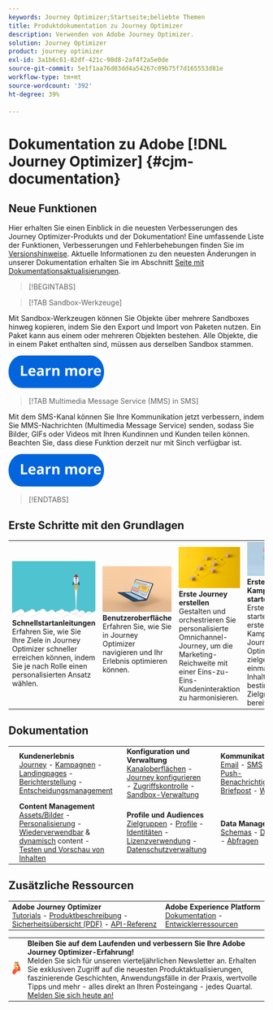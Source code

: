 ```yaml
---
keywords: Journey Optimizer;Startseite;beliebte Themen
title: Produktdokumentation zu Journey Optimizer
description: Verwenden von Adobe Journey Optimizer.
solution: Journey Optimizer
product: journey optimizer
exl-id: 3a1b6c61-82df-421c-98d8-2af4f2a5e0de
source-git-commit: 5e1f1aa76d03dd4a54267c09b75f7d165553d81e
workflow-type: tm+mt
source-wordcount: '392'
ht-degree: 39%

---
```


# Dokumentation zu Adobe [!DNL Journey Optimizer] {#cjm-documentation}

## Neue Funktionen

Hier erhalten Sie einen Einblick in die neuesten Verbesserungen des Journey Optimizer-Produkts und der Dokumentation! Eine umfassende Liste der Funktionen, Verbesserungen und Fehlerbehebungen finden Sie im [Versionshinweise](using/rn/release-notes.md).  Aktuelle Informationen zu den neuesten Änderungen in unserer Dokumentation erhalten Sie im Abschnitt [Seite mit Dokumentationsaktualisierungen](using/rn/documentation-updates.md).

>[!BEGINTABS]

>[!TAB Sandbox-Werkzeuge]

Mit Sandbox-Werkzeugen können Sie Objekte über mehrere Sandboxes hinweg kopieren, indem Sie den Export und Import von Paketen nutzen. Ein Paket kann aus einem oder mehreren Objekten bestehen. Alle Objekte, die in einem Paket enthalten sind, müssen aus derselben Sandbox stammen.

[![Bild](using/assets/do-not-localize/learn-more-button.svg)](using/building-journeys/copy-to-sandbox.md)

>[!TAB Multimedia Message Service (MMS) in SMS]

Mit dem SMS-Kanal können Sie Ihre Kommunikation jetzt verbessern, indem Sie MMS-Nachrichten (Multimedia Message Service) senden, sodass Sie Bilder, GIFs oder Videos mit Ihren Kundinnen und Kunden teilen können. Beachten Sie, dass diese Funktion derzeit nur mit Sinch verfügbar ist.

[![Bild](using/assets/do-not-localize/learn-more-button.svg)](using/sms/create-sms.md#sms-content)

>[!ENDTABS]

## Erste Schritte mit den Grundlagen

<table style="table-layout:fixed">
  <tr style="border: 0;">
    <td>
    <a href="using/start/quick-start.md"><img src="using/assets/do-not-localize/start-quick.png"></a></a>
    <div><strong>Schnellstartanleitungen</strong><br/>Erfahren Sie, wie Sie Ihre Ziele in Journey Optimizer schneller erreichen können, indem Sie je nach Rolle einen personalisierten Ansatz wählen.</div>
    </td>
    <td>
    <a href="using/start/user-interface.md"><img src="using/assets/do-not-localize/start-interface.jpeg"></a>
    <div><strong>Benutzeroberfläche</strong><br/>Erfahren Sie, wie Sie in Journey Optimizer navigieren und Ihr Erlebnis optimieren können.</div><br/>
    </td>
    <td>
    <a href="using/building-journeys/journey-gs.md"><img src="using/assets/do-not-localize/start-journey.jpeg"></a>
    <div><strong>Erste Journey erstellen</strong><br/>Gestalten und orchestrieren Sie personalisierte Omnichannel-Journey, um die Marketing-Reichweite mit einer Eins-zu-Eins-Kundeninteraktion zu harmonisieren. 
    </div></td>
    <td>
    <a href="using/campaigns/create-campaign.md"><img src="using/assets/do-not-localize/start-campaign.jpeg"></a>
    <div><strong>Erste Kampagne starten</strong><br/>Erstellen und starten Sie Ihre erste Kampagne in Journey Optimizer, um zielgerichtete einmalige Inhalte für eine bestimmte Zielgruppe bereitzustellen.</div>
    </td>
  </tr>
</table>

## Dokumentation

<table style="table-layout:fixed">
  <tr style="border: 0;">
    <td>
      <img src="using/assets/do-not-localize/icon-quick-start.svg" width="70px">
    <td>
      <strong>Kundenerlebnis</strong><br/><a href="using/building-journeys/journey.md">Journey</a> - <a href="using/campaigns/get-started-with-campaigns.md">Kampagnen</a> - <a href="using/landing-pages/get-started-lp.md">Landingpages</a> - <a href="using/reports/live-report.md">Berichterstellung</a> - <a href="using/offers/get-started/starting-offer-decisioning.md">Entscheidungsmanagement</a>
    </td>
    <td>
      <img src="using/assets/do-not-localize/icon-configure.svg" width="70px">
    </td>
    <td>
      <strong>Konfiguration und Verwaltung</strong><br/><a href="using/configuration/channel-surfaces.md">Kanaloberflächen</a> - <a href="using/configuration/about-data-sources-events-actions.md">Journey konfigurieren</a>  - <a href="using/administration/permissions-overview.md">Zugriffskontrolle</a> - <a href="using/administration/sandboxes.md">Sandbox-Verwaltung</a>
    </td>
    <td>
      <img src="using/assets/do-not-localize/icon-campaign.svg" width="70px">
    </td>
    <td>
      <strong>Kommunikationskanäle</strong><br/><a href="using/email/get-started-email.md">Email</a> - <a href="using/sms/get-started-sms.md">SMS</a> - <a href="using/in-app/get-started-in-app.md">In-App</a> - <a href="using/push/get-started-push.md">Push-Benachrichtigungen</a> - <a href="using/direct-mail/get-started-direct-mail.md">Briefpost</a> - <a href="using/web/get-started-web.md">Web</a>
    </td>
  </tr>
  <tr style="border: 0;">
    <td>
      <img src="using/assets/do-not-localize/icon-content.svg" width="70px">
    </td>
    <td>
      <strong>Content Management</strong><br/><a href="using/content-management/assets-essentials.md">Assets/Bilder</a> - <a href="using/personalization/personalize.md">Personalisierung</a> - <a href="using/content-management/content-templates.md">Wiederverwendbar</a> &amp; <a href="using/personalization/dynamic-content.md">dynamisch</a> content - <a href="using/content-management/preview-test.md">Testen und Vorschau von Inhalten</a>
    </td>
    <td>
      <img src="using/assets/do-not-localize/icon_profile-audience.svg" width="70px">
    </td>
    <td>
      <strong>Profile und Audiences</strong><br/><a href="using/audience/about-audiences.md">Zielgruppen</a> - <a href="using/audience/get-started-profiles.md">Profile</a> - <a href="using/audience/get-started-identity.md">Identitäten</a> - <a href="using/audience/license-usage.md">Lizenzverwendung</a> - <a href="using/privacy/get-started-privacy.md">Datenschutzverwaltung</a>
    </td>
    <td>
      <img src="using/assets/do-not-localize/icon-data.svg" width="70px">
    </td>
    <td>
      <strong>Data Management</strong><br/><a href="using/data/get-started-schemas.md">Schemas</a> - <a href="using/data/get-started-datasets.md">Datensätze</a> - <a href="using/data/get-started-queries.md">Abfragen</a>
    </td>
  </tr>
</table>

## Zusätzliche Ressourcen

<table style="table-layout:fixed"><tr style="border: 0;">
<td><strong>Adobe Journey Optimizer</strong><br/>
<a href="https://experienceleague.adobe.com/docs/journey-optimizer-learn/tutorials/overview.html?lang=de" target="_blank">Tutorials</a> - <a href="https://helpx.adobe.com/de/legal/product-descriptions/adobe-journey-optimizer.html" target="_blank">Produktbeschreibung</a> - <a href="https://www.adobe.com/content/dam/cc/en/security/pdfs/AJO_SecurityOverview.pdf" target="_blank">Sicherheitsübersicht (PDF)</a> - <a href="https://developer.adobe.com/journey-optimizer-apis/" target="_blank">API-Referenz</a>
</td>
<td><strong>Adobe Experience Platform</strong><br/>
<a href="https://experienceleague.adobe.com/docs/experience-platform/landing/home.html?lang=de" target="_blank">Dokumentation</a> - <a href="https://www.adobe.com/de/experience-platform/documentation-and-developer-resources.html" target="_blank">Entwicklerressourcen</a>
</td>
</tr></table>

<table style="table-layout:auto"><tr style="border: 0;"><td><img src="using/assets/do-not-localize/newsletter.png"></td><td>
<b>Bleiben Sie auf dem Laufenden und verbessern Sie Ihre Adobe Journey Optimizer-Erfahrung!</b><br/>Melden Sie sich für unseren vierteljährlichen Newsletter an. Erhalten Sie exklusiven Zugriff auf die neuesten Produktaktualisierungen, faszinierende Geschichten, Anwendungsfälle in der Praxis, wertvolle Tipps und mehr - alles direkt an Ihren Posteingang - jedes Quartal. <a href="https://www.adobe.com/subscription/Adobe_Journey_Optimizer_NL.html">Melden Sie sich heute an!</a></td></tr></table>

